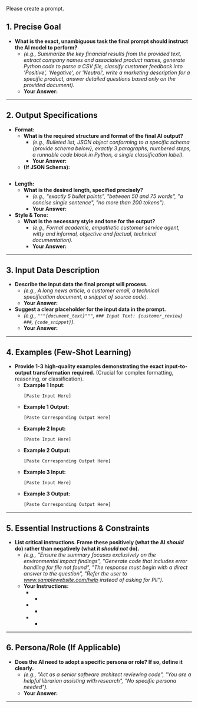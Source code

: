 Please create a prompt.

## 1. Precise Goal

*   **What is the exact, unambiguous task the final prompt should instruct the AI model to perform?**
    *   *(e.g., Summarize the key financial results from the provided text, extract company names and associated product names, generate Python code to parse a CSV file, classify customer feedback into 'Positive', 'Negative', or 'Neutral', write a marketing description for a specific product, answer detailed questions based only on the provided document).*
    *   **Your Answer:**

---

## 2. Output Specifications

*   **Format:**
    *   **What is the required structure and format of the final AI output?**
        *   *(e.g., Bulleted list, JSON object conforming to a specific schema {provide schema below}, exactly 3 paragraphs, numbered steps, a runnable code block in Python, a single classification label).*
        *   **Your Answer:**
    *   **(If JSON Schema):**
        ```json
        ```
*   **Length:**
    *   **What is the desired length, specified precisely?**
        *   *(e.g., "exactly 5 bullet points", "between 50 and 75 words", "a concise single sentence", "no more than 200 tokens").*
        *   **Your Answer:**
*   **Style & Tone:**
    *   **What is the necessary style and tone for the output?**
        *   *(e.g., Formal academic, empathetic customer service agent, witty and informal, objective and factual, technical documentation).*
        *   **Your Answer:**

---

## 3. Input Data Description

*   **Describe the input data the final prompt will process.**
    *   *(e.g., A long news article, a customer email, a technical specification document, a snippet of source code).*
    *   **Your Answer:**
*   **Suggest a clear placeholder for the input data in the prompt.**
    *   *(e.g., `"""{document_text}"""`, `### Input Text: {customer_review} ###`, `{code_snippet}`).*
    *   **Your Answer:**

---

## 4. Examples (Few-Shot Learning)

*   **Provide 1-3 high-quality examples demonstrating the exact input-to-output transformation required.** (Crucial for complex formatting, reasoning, or classification).
    *   **Example 1 Input:**
        ```
        [Paste Input Here]
        ```
    *   **Example 1 Output:**
        ```
        [Paste Corresponding Output Here]
        ```
    *   **Example 2 Input:**
        ```
        [Paste Input Here]
        ```
    *   **Example 2 Output:**
        ```
        [Paste Corresponding Output Here]
        ```
    *   **Example 3 Input:**
        ```
        [Paste Input Here]
        ```
    *   **Example 3 Output:**
        ```
        [Paste Corresponding Output Here]
        ```

---

## 5. Essential Instructions & Constraints

*   **List critical instructions. Frame these positively (what the AI *should* do) rather than negatively (what it *should not* do).**
    *   *(e.g., "Ensure the summary focuses exclusively on the environmental impact findings", "Generate code that includes error handling for file not found", "The response must begin with a direct answer to the question", "Refer the user to www.samplewebsite.com/help instead of asking for PII").*
    *   **Your Instructions:**
        *   -
        *   -
        *   -

---

## 6. Persona/Role (If Applicable)

*   **Does the AI need to adopt a specific persona or role? If so, define it clearly.**
    *   *(e.g., "Act as a senior software architect reviewing code", "You are a helpful librarian assisting with research", "No specific persona needed").*
    *   **Your Answer:**

---
